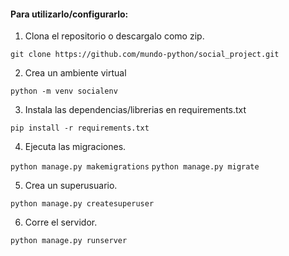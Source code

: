 #### Para utilizarlo/configurarlo:

1. Clona el repositorio o descargalo como zip.

```git clone https://github.com/mundo-python/social_project.git```


2. Crea un ambiente virtual 

```python -m venv socialenv```


3. Instala las dependencias/librerias en requirements.txt

```pip install -r requirements.txt```


4. Ejecuta las migraciones.

```python manage.py makemigrations```
```python manage.py migrate```


5. Crea un superusuario.

```python manage.py createsuperuser```

6. Corre el servidor.

```python manage.py runserver```
